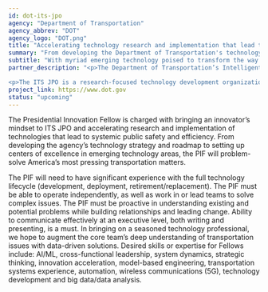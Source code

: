 ```yaml
---
id: dot-its-jpo
agency: "Department of Transportation"
agency_abbrev: "DOT"
agency_logo: "DOT.png"
title: "Accelerating technology research and implementation that lead to public safety and efficiency"
summary: "From developing the Department of Transportation's technology strategy and roadmap, to setting up centers of excellence in emerging technology areas, the PIF will be tasked with problem-solving America’s most pressing transportation matters."
subtitle: "With myriad emerging technology poised to transform the way Americans move, how can we ensure America’s current and future transportation systems are safe and efficient?"
partner_description: "<p>The Department of Transportation’s Intelligent Transportation Systems Joint Program Office (ITS JPO) is the nexus of cutting-edge research, development and educational activities for technologies enabling society to move safer and more efficiently.</p>

<p>The ITS JPO is a research-focused technology development organization. We are a group of highly-motivated individuals from different walks of life working with and leading the department's cross-functional teams. While we think big, we start small then scale our successes. We operate as a meritocracy (your talent and work is your value, not your pedigree or rank), decisions are fueled by data, and we iterate and pivot based on what is of value to our stakeholders (Federal/State/Municipal/City agencies, the private sector, individual citizens, etc). As a senior advisor to the Joint Program Office, you will be integral to understanding and building solutions around key technologies including artificial intelligence (AI), automated driving and autonomous systems, wireless communications, cybersecurity and many more.</p>"
project_link: https://www.dot.gov
status: "upcoming"
---
```

The Presidential Innovation Fellow is charged with bringing an innovator’s mindset to ITS JPO and accelerating research and implementation of technologies that lead to systemic public safety and efficiency. From developing the agency’s technology strategy and roadmap to setting up centers of excellence in emerging technology areas, the PIF will problem-solve America’s most pressing transportation matters.

The PIF will need to have significant experience with the full technology lifecycle (development, deployment, retirement/replacement). The PIF must be able to operate independently, as well as work in or lead teams to solve complex issues. The PIF must be proactive in understanding existing and potential problems while building relationships and leading change. Ability to communicate effectively at an executive level, both writing and presenting, is a must. In bringing on a seasoned technology professional, we hope to augment the core team’s deep understanding of transportation issues with data-driven solutions. Desired skills or expertise for Fellows include: AI/ML, cross-functional leadership, system dynamics, strategic thinking, innovation acceleration, model-based engineering, transportation systems experience, automation, wireless communications (5G), technology development and big data/data analysis.
